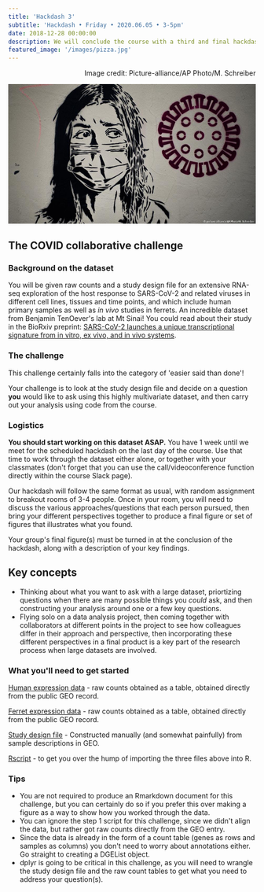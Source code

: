 ```yaml
---
title: 'Hackdash 3'
subtitle: 'Hackdash • Friday • 2020.06.05 • 3-5pm'
date: 2018-12-28 00:00:00
description: We will conclude the course with a third and final hackdash. 
featured_image: '/images/pizza.jpg'
---
```


<div style="text-align: right"> Image credit: Picture-alliance/AP Photo/M. Schreiber </div>

![](/images/COVID.jpg)

## The COVID collaborative challenge

### Background on the dataset

You will be given raw counts and a study design file for an extensive RNA-seq exploration of the host response to SARS-CoV-2 and related viruses in different cell lines, tissues and time points, and which include human primary samples as well as *in vivo* studies in ferrets.  An incredible dataset from Benjamin TenOever's lab at Mt Sinai!  You could read about their study in the BioRxiv preprint: [SARS-CoV-2 launches a unique transcriptional signature from in vitro, ex vivo, and in vivo systems](https://doi.org/10.1101/2020.03.24.004655).

### The challenge

This challenge certainly falls into the category of 'easier said than done'!

Your challenge is to look at the study design file and decide on a question **you** would like to ask using this highly multivariate dataset, and then carry out your analysis using code from the course.  

### Logistics

**You should start working on this dataset ASAP.**  You have 1 week until we meet for the scheduled hackdash on the last day of the course.  Use that time to work through the dataset either alone, or together with your classmates (don't forget that you can use the call/videoconference function directly within the course Slack page).  

Our hackdash will follow the same format as usual, with random assignment to breakout rooms of 3-4 people.  Once in your room, you will need to discuss the various approaches/questions that each person pursued, then bring your different perspectives together to produce a final figure or set of figures that illustrates what you found.  

Your group's final figure(s) must be turned in at the conclusion of the hackdash, along with a description of your key findings.

## Key concepts

* Thinking about what you want to ask with a large dataset, priortizing questions when there are many possible things you *could* ask, and then constructing your analysis around one or a few key questions.
* Flying solo on a data analysis project, then coming together with collaborators at different points in the project to see how colleagues differ in their approach and perspective, then incorporating these different perspectives in a final product is a key part of the research process when large datasets are involved.

### What you'll need to get started

[Human expression data](http://DIYtranscriptomics.github.io/Data/files/GSE147507_RawReadCounts_Human.tsv) - raw counts obtained as a table, obtained directly from the public GEO record.

[Ferret expression data](http://DIYtranscriptomics.github.io/Data/files/GSE147507_RawReadCounts_Ferret.tsv) - raw counts obtained as a table, obtained directly from the public GEO record.

[Study design file](http://DIYtranscriptomics.github.io/Data/files/covid_metadata.txt) - Constructed manually (and somewhat painfully) from sample descriptions in GEO.

[Rscript](http://DIYtranscriptomics.github.io/Data/files/loadData.R) - to get you over the hump of importing the three files above into R.


### Tips

* You are not required to produce an Rmarkdown document for this challenge, but you can certainly do so if you prefer this over making a figure as a way to show how you worked through the data.
* You can ignore the step 1 script for this challenge, since we didn't align the data, but rather got raw counts directly from the GEO entry.
* Since the data is already in the form of a count table (genes as rows and samples as columns) you don't need to worry about annotations either.  Go straight to creating a DGEList object.
* dplyr is going to be critical in this challenge, as you will need to wrangle the study design file and the raw count tables to get what you need to address your question(s).

